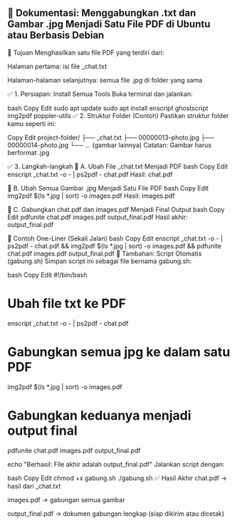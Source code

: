 📄 Dokumentasi: Menggabungkan .txt dan Gambar .jpg Menjadi Satu File PDF di Ubuntu atau Berbasis Debian
--- 

🎯 Tujuan
Menghasilkan satu file PDF yang terdiri dari:

Halaman pertama: isi file _chat.txt

Halaman-halaman selanjutnya: semua file .jpg di folder yang sama

✅ 1. Persiapan: Install Semua Tools
Buka terminal dan jalankan:

bash
Copy
Edit
sudo apt update
sudo apt install enscript ghostscript img2pdf poppler-utils
✅ 2. Struktur Folder (Contoh)
Pastikan struktur folder kamu seperti ini:

Copy
Edit
project-folder/
├── _chat.txt
├── 00000013-photo.jpg
├── 00000014-photo.jpg
└── ... (gambar lainnya)
Catatan: Gambar harus berformat .jpg

✅ 3. Langkah-langkah
🔹 A. Ubah File _chat.txt Menjadi PDF
bash
Copy
Edit
enscript _chat.txt -o - | ps2pdf - chat.pdf
Hasil: chat.pdf

🔹 B. Ubah Semua Gambar .jpg Menjadi Satu File PDF
bash
Copy
Edit
img2pdf $(ls *.jpg | sort) -o images.pdf
Hasil: images.pdf

🔹 C. Gabungkan chat.pdf dan images.pdf Menjadi Final Output
bash
Copy
Edit
pdfunite chat.pdf images.pdf output_final.pdf
Hasil akhir: output_final.pdf

🧪 Contoh One-Liner (Sekali Jalan)
bash
Copy
Edit
enscript _chat.txt -o - | ps2pdf - chat.pdf && img2pdf $(ls *.jpg | sort) -o images.pdf && pdfunite chat.pdf images.pdf output_final.pdf
📝 Tambahan: Script Otomatis (gabung.sh)
Simpan script ini sebagai file bernama gabung.sh:

bash
Copy
Edit
#!/bin/bash

# Ubah file txt ke PDF
enscript _chat.txt -o - | ps2pdf - chat.pdf

# Gabungkan semua jpg ke dalam satu PDF
img2pdf $(ls *.jpg | sort) -o images.pdf

# Gabungkan keduanya menjadi output final
pdfunite chat.pdf images.pdf output_final.pdf

echo "Berhasil: File akhir adalah output_final.pdf"
Jalankan script dengan:

bash
Copy
Edit
chmod +x gabung.sh
./gabung.sh
✅ Hasil Akhir
chat.pdf → hasil dari _chat.txt

images.pdf → gabungan semua gambar

output_final.pdf → dokumen gabungan lengkap (siap dikirim atau dicetak)

